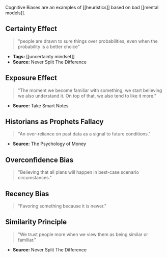 Cognitive Biases are an examples of [[heuristics]] based on bad [[mental models]].

## Certainty Effect

> "people are drawn to sure things over probabilities, even when the probability is a better choice" 

- **Tags:** [[uncertainty mindset]]
- **Source:** Never Split The Difference

## Exposure Effect

> "The moment we become familiar with something, we start believing we also understand it. On top of that, we also tend to like it more."

- **Source:** Take Smart Notes

## Historians as Prophets Fallacy

> "An over-reliance on past data as a signal to future conditions."
- **Source:** The Psychology of Money 

## Overconfidence Bias

> "Believing that all plans will happen in best-case scenario circumstances."

## Recency Bias

> "Favoring something because it is newer."

## Similarity Principle

> "We trust people more when we view them as being similar or familiar."
- **Source:** Never Split The Difference



